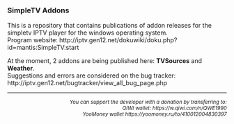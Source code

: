 <h3> SimpleTV Addons </h3>

<p>This is a repository that contains publications of addon releases for the simpletv IPTV player for the windows operating system.
</br>Program website: http://iptv.gen12.net/dokuwiki/doku.php?id=mantis:SimpleTV:start
</p>
<p>At the moment, 2 addons are being published here: <b>TVSources</b> and <b>Weather</b>.</br>
Suggestions and errors are considered on the bug tracker:</br>
http://iptv.gen12.net/bugtracker/view_all_bug_page.php
</p>

<hr>
<p align="right">
<i><small >You can support the developer with a donation by transferring to:</br>
QIWI wallet: https://w.qiwi.com/n/QWE1990 </br>
YooMoney wallet https://yoomoney.ru/to/410012004830397</br>
</small></i>
</p>

